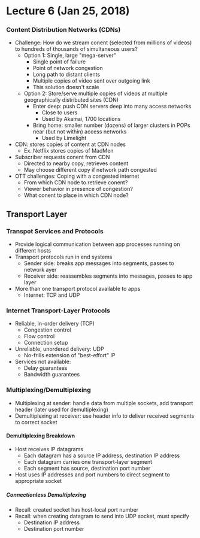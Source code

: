 # Lecture 6 (Jan 25, 2018)
### Content Distribution Networks (CDNs)
* Challenge: How do we stream conent (selected from millions of videos) to hundreds of thousands of simultaneous users?
  * Option 1: Single, large "mega-server"
    * Single point of failure
    * Point of network congestion
    * Long path to distant clients
    * Multiple copies of video sent over outgoing link
    * This solution doesn't scale
  * Option 2: Store/serve multiple copies of videos at multiple geographically distributed sites (CDN)
    * Enter deep: push CDN servers deep into many access networks
      * Close to users
      * Used by Akamai, 1700 locations
    * Bring home: smaller number (dozens) of larger clusters in POPs near (but not within) access networks
      * Used by Limelight
* CDN: stores copies of content at CDN nodes
  * Ex. Netflix stores copies of MadMen
* Subscriber requests conent from CDN
  * Directed to nearby copy, retrieves content
  * May choose different copy if network path congested
* OTT challenges: Coping with a congested internet
  * From which CDN node to retrieve conent?
  * Viewer behavior in presence of congestion?
  * What conent to place in which CDN node?
## Transport Layer
### Transpot Services and Protocols
* Provide logical communication between app processes running on different hosts
* Transport protocols run in end systems
  * Sender side: breaks app messages into segments, passes to network ayer
  * Receiver side: reassembles segments into messages, passes to app layer
* More than one transport protocol available to apps
  * Internet: TCP and UDP
### Internet Transport-Layer Protocols
* Reliable, in-order delivery (TCP)
  * Congestion control
  * Flow control
  * Connection setup
* Unreliable, unordered delivery: UDP
  * No-frills extension of "best-effort" IP
* Services not available:
  * Delay guarantees
  * Bandwidth guarantees
### Multiplexing/Demultiplexing
* Multiplexing at sender: handle data from multiple sockets, add transport header (later used for demultiplexing)
* Demultiplexing at receiver: use header info to deliver received segments to correct socket
#### Demultiplexing Breakdown
* Host receives IP datagrams
  * Each datagram has a source IP address, destination IP address
  * Each datagram carries one transport-layer segment
  * Each segment has source, destination port number
* Host uses IP addresses and port numbers to direct segment to appropriate socket
##### Connectionless Demultiplexing
* Recall: created socket has host-local port number
* Recall: when creating datagram to send into UDP socket, must specify
  * Destination IP address
  * Destination port number
